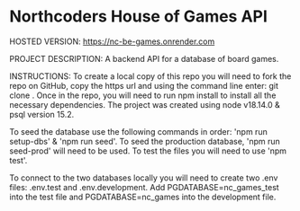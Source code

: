 # Northcoders House of Games API

HOSTED VERSION:
https://nc-be-games.onrender.com

PROJECT DESCRIPTION:
A backend API for a database of board games.

INSTRUCTIONS:
To create a local copy of this repo you will need to fork the repo on GitHub, copy the https url and using the command line enter: git clone <https url>. Once in the repo, you will need to run npm install to install all the necessary dependencies. The project was created using node v18.14.0 & psql version 15.2.

To seed the database use the following commands in order: 'npm run setup-dbs' & 'npm run seed'. To seed the production database, 'npm run seed-prod' will need to be used. To test the files you will need to use 'npm test'.

To connect to the two databases locally you will need to create two .env files: .env.test and .env.development. Add PGDATABASE=nc_games_test into the test file and PGDATABASE=nc_games into the development file.
